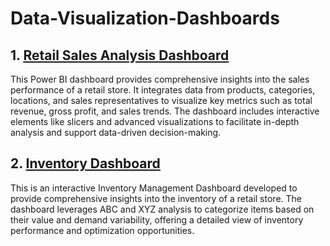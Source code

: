 # Data-Visualization-Dashboards
## 1. [Retail Sales Analysis Dashboard](https://app.powerbi.com/view?r=eyJrIjoiNmMwNDhmYjItZDI3Yi00ZThhLWI4MDQtOWYzMWNiNzkxMjgwIiwidCI6IjE3ZjFhODdlLTJhMjUtNGVhYS1iOWRmLTlkNDM5MDM0YjA4MCIsImMiOjF9)
This Power BI dashboard provides comprehensive insights into the sales performance of a retail store. It integrates data from products, categories, locations, and sales representatives to visualize key metrics such as total revenue, gross profit, and sales trends. The dashboard includes interactive elements like slicers and advanced visualizations to facilitate in-depth analysis and support data-driven decision-making.

## 2. [Inventory Dashboard](https://app.powerbi.com/view?r=eyJrIjoiNzMwYzIwOWMtZDViNy00ZjgzLTk1OTEtY2RhY2Y4OGYxMTZkIiwidCI6IjE3ZjFhODdlLTJhMjUtNGVhYS1iOWRmLTlkNDM5MDM0YjA4MCIsImMiOjF9)
This is an interactive Inventory Management Dashboard developed to provide comprehensive insights into the inventory of a retail store. The dashboard leverages ABC and XYZ analysis to categorize items based on their value and demand variability, offering a detailed view of inventory performance and optimization opportunities.
